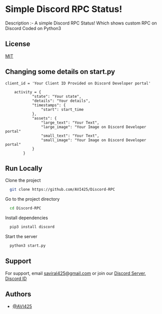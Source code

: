# Simple Discord RPC Status!
Description :- A simple Discord RPC Status! Which shows custom RPC on Discord Coded on Python3
## License

[MIT](https://choosealicense.com/licenses/mit/)

  
## Changing some details on start.py

```python3
client_id = 'Your Client ID Provided on Discord Developer portal'
```

```python3
    activity = {
            "state": "Your state",
            "details": "Your details",
            "timestamps": {
                "start": start_time
            },
            "assets": {
                "large_text": "Your Text",
                "large_image": "Your Image on Discord Developer portal"
                "small_text": "Your Text",
                "small_image": "Your Image on Discord Developer portal"
            }
        }
```

  
## Run Locally

Clone the project

```bash
  git clone https://github.com/AVI425/Discord-RPC
```

Go to the project directory

```bash
  cd Discord-RPC
```

Install dependencies

```bash
  pip3 install discord
```

Start the server

```bash
  python3 start.py
```

  
## Support

For support, email saviral425@gmail.com or join our [Discord Server](https://discord.gg/bR67KzFKvC), [Discord ID](AVi#9165)

  
## Authors

- [@AVI425](https://github.com/AVI425)

  